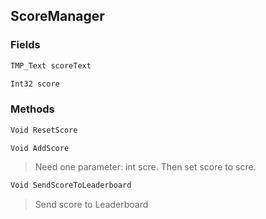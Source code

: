 ## ScoreManager
> 
### Fields
```cs
TMP_Text scoreText
```
```cs
Int32 score
```

### Methods
```cs
Void ResetScore
```
```cs
Void AddScore
```
> Need one parameter: int scre. Then set score to scre.
```cs
Void SendScoreToLeaderboard
```
> Send score to Leaderboard

